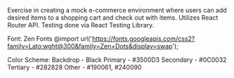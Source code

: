 Exercise in creating a mock e-commerce environment where users can add desired items to a shopping cart and check out with items. Utilizes React Router API. Testing done via React Testing Library.

Font: Zen Fonts
@import url('https://fonts.googleapis.com/css2?family=Lato:wght@300&family=Zen+Dots&display=swap');

Color Scheme: 
    Backdrop - Black
    Primary - #3500D3
    Secondary - #0C0032
    Tertiary - #282828
    Other - #190061, #240090
